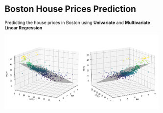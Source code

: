 # Boston House Prices Prediction

Predicting the house prices in Boston using **Univariate** and **Multivariate Linear Regression**

<img class="img-modal-src" src="project-boston-house-prices/boston-multivariate-linear-regression.png?raw=true" alt="Boston House Prices - Multivariate Linear Regression">
